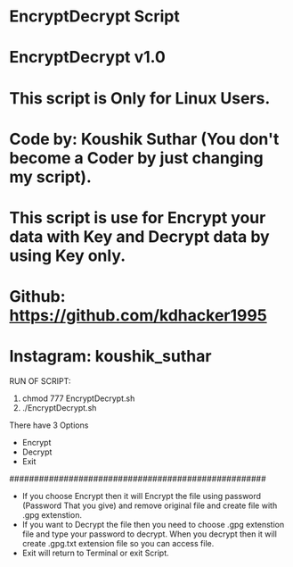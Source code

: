 # EncryptDecrypt Script
# EncryptDecrypt v1.0
# This script is Only for Linux Users.
# Code by: Koushik Suthar (You don't become a Coder by just changing my script).
# This script is use for Encrypt your data with Key and Decrypt data by using Key only.
# Github: https://github.com/kdhacker1995
# Instagram: koushik_suthar



RUN OF SCRIPT:
  1)  chmod 777 EncryptDecrypt.sh
  2)  ./EncryptDecrypt.sh

There have 3 Options 
  - Encrypt
  - Decrypt
  - Exit
 
 ####################################################

- If you choose Encrypt then it will Encrypt the file using password (Password That you give) and remove original file and create file with .gpg extenstion.
- If you want to Decrypt the file then you need to choose .gpg extenstion file and type your password to decrypt. When you decrypt then it will create .gpg.txt extension file so you can access file.
- Exit will return to Terminal or exit Script.

